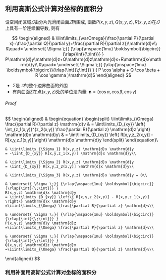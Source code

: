 ## 利用高斯公式计算对坐标的面积分

设空间闭区域$\varOmega$由分片光滑闭曲面$\varSigma$所围成, 函数$P(x,y,z),Q(x,y,z), R(x,y,z)$在$\varOmega$上具有一阶连续偏导数, 则有

$$
\begin{aligned}
	& \iiint\limits_{\varOmega}(\frac{\partial P}{\partial x}+\frac{\partial Q}{\partial y}+\frac{\partial R}{\partial z})\mathrm{d}v\\
	&\quad= \underset{ \Sigma \;}{ {\rlap{\mspace{1mu} \boldsymbol{\bigcirc}}{\rlap{\int}{\;\int}}} }
	P\mathrm{d}y\mathrm{d}z+Q\mathrm{d}z\mathrm{d}x+R\mathrm{d}x\mathrm{d}y\\
	&\quad= \underset{ \Sigma \;}{ {\rlap{\mspace{1mu} \boldsymbol{\bigcirc}}{\rlap{\int}{\;\int}}} }
	( P \cos \alpha + Q \cos \beta + R \cos \gamma )\mathrm{d}S
\end{aligned}
$$

- $\Sigma$是 $\varOmega$的整个边界曲面的外围
- 有向曲面$\Sigma$在点$(x,y,z)$处的单位法向量: $\pmb{n}= (\cos \alpha, \cos \beta, \cos \gamma)$

###### Proof

$$
\begin{aligned}
	&
	\begin{equation}
		\begin{split}
			\iiint\limits_{\Omega} \frac{\partial R}{\partial z} \mathrm{d}v
			& = \iint\limits_{D_{xy}} \left\{ \int_{z_1(x,y)}^{z_2(x,y)} \frac{\partial R}{\partial z} \mathrm{d}z \right\} \mathrm{d}x \mathrm{d}y\\
			& = \iint\limits_{D_{xy}} \left\{ R[x,y,z_2(x,y)] - R[x,y,z_1(x,y)] \right\} \mathrm{d}x \mathrm{d}y
		\end{split}
	\end{equation}\\

	& \iint\limits_{\Sigma_1} R(x,y,z) \mathrm{d}x \mathrm{d}y
	= -\iint_{D_{xy}} R[x,y,z_1(x,y)] \mathrm{d}x \mathrm{d}y\\

	& \iint\limits_{\Sigma_2} R(x,y,z) \mathrm{d}x \mathrm{d}y
	= \iint_{D_{xy}} R[x,y,z_2(x,y)] \mathrm{d}x \mathrm{d}y\\

	& \iint\limits_{\Sigma_3} R(x,y,z) \mathrm{d}x \mathrm{d}y = 0\\

	& \underset{ \Sigma \;}{ {\rlap{\mspace{1mu} \boldsymbol{\bigcirc}}{\rlap{\int}{\;\int}}} }
	R(x,y,z) \mathrm{d}x \mathrm{d}y
	= \iint\limits_{D_{xy}} \left\{ R[x,y,z_2(x,y)] - R[x,y,z_1(x,y)] \right\} \mathrm{d}x \mathrm{d}y
	=\iiint\limits_{\Omega} \frac{\partial R}{\partial z} \mathrm{d}v\\

	& \underset{ \Sigma \;}{ {\rlap{\mspace{1mu} \boldsymbol{\bigcirc}}{\rlap{\int}{\;\int}}} }
	P(x,y,z) \mathrm{d}y \mathrm{d}z
	=\iiint\limits_{\Omega} \frac{\partial P}{\partial z} \mathrm{d}v\\

	& \underset{ \Sigma \;}{ {\rlap{\mspace{1mu} \boldsymbol{\bigcirc}}{\rlap{\int}{\;\int}}} }
	Q(x,y,z) \mathrm{d}z \mathrm{d}x
	=\iiint\limits_{\Omega} \frac{\partial Q}{\partial z} \mathrm{d}v\\
\end{aligned}
$$

### 利用补面用高斯公式计算对坐标的面积分
